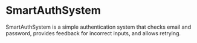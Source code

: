 # SmartAuthSystem
SmartAuthSystem is a simple authentication system that checks email and password, provides feedback for incorrect inputs, and allows retrying.
